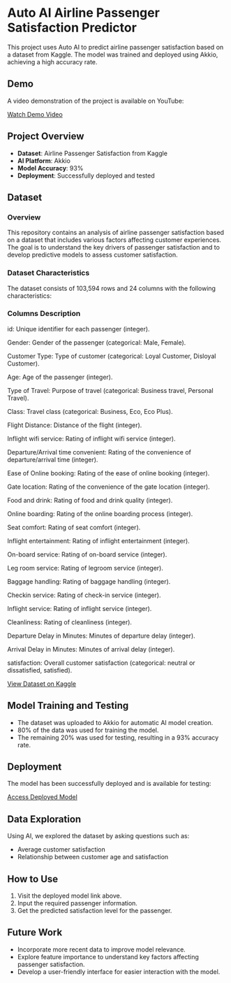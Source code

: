 # Auto AI Airline Passenger Satisfaction Predictor

This project uses Auto AI to predict airline passenger satisfaction based on a dataset from Kaggle. The model was trained and deployed using Akkio, achieving a high accuracy rate.

## Demo

A video demonstration of the project is available on YouTube:

[Watch Demo Video](youtube.com/abc/1123)

## Project Overview

- **Dataset**: Airline Passenger Satisfaction from Kaggle
- **AI Platform**: Akkio
- **Model Accuracy**: 93%
- **Deployment**: Successfully deployed and tested

## Dataset

### Overview

This repository contains an analysis of airline passenger satisfaction based on a dataset that includes various factors affecting customer experiences. The goal is to understand the key drivers of passenger satisfaction and to develop predictive models to assess customer satisfaction.

### Dataset Characteristics

The dataset consists of 103,594 rows and 24 columns with the following characteristics:

### Columns Description

id: Unique identifier for each passenger (integer).

Gender: Gender of the passenger (categorical: Male, Female).

Customer Type: Type of customer (categorical: Loyal Customer, Disloyal Customer).

Age: Age of the passenger (integer).

Type of Travel: Purpose of travel (categorical: Business travel, Personal Travel).

Class: Travel class (categorical: Business, Eco, Eco Plus).

Flight Distance: Distance of the flight (integer).

Inflight wifi service: Rating of inflight wifi service (integer).

Departure/Arrival time convenient: Rating of the convenience of departure/arrival time (integer).

Ease of Online booking: Rating of the ease of online booking (integer).

Gate location: Rating of the convenience of the gate location (integer).

Food and drink: Rating of food and drink quality (integer).

Online boarding: Rating of the online boarding process (integer).

Seat comfort: Rating of seat comfort (integer).

Inflight entertainment: Rating of inflight entertainment (integer).

On-board service: Rating of on-board service (integer).

Leg room service: Rating of legroom service (integer).

Baggage handling: Rating of baggage handling (integer).

Checkin service: Rating of check-in service (integer).

Inflight service: Rating of inflight service (integer).

Cleanliness: Rating of cleanliness (integer).

Departure Delay in Minutes: Minutes of departure delay (integer).

Arrival Delay in Minutes: Minutes of arrival delay (integer).

satisfaction: Overall customer satisfaction (categorical: neutral or dissatisfied, satisfied).


[View Dataset on Kaggle](https://www.kaggle.com/datasets/teejmahal20/airline-passenger-satisfaction)

## Model Training and Testing

- The dataset was uploaded to Akkio for automatic AI model creation.
- 80% of the data was used for training the model.
- The remaining 20% was used for testing, resulting in a 93% accuracy rate.

## Deployment

The model has been successfully deployed and is available for testing:

[Access Deployed Model](https://app.akkio.com/deployments/5ed31860-3a83-430f-818c-c6ecfe2f7a82)

## Data Exploration

Using AI, we explored the dataset by asking questions such as:
- Average customer satisfaction
- Relationship between customer age and satisfaction

## How to Use

1. Visit the deployed model link above.
2. Input the required passenger information.
3. Get the predicted satisfaction level for the passenger.

## Future Work

- Incorporate more recent data to improve model relevance.
- Explore feature importance to understand key factors affecting passenger satisfaction.
- Develop a user-friendly interface for easier interaction with the model.

